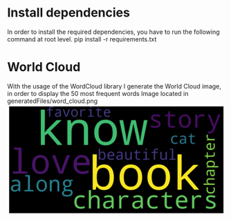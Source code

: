 # Install dependencies
In order to install the required dependencies, you have to run the following command at root level.
pip install -r requirements.txt


# World Cloud 
With the usage of the WordCloud library I generate the World Cloud image, in order to display the 50 most frequent words 
Image located in generatedFiles/word_cloud.png
![](generatedFiles/word_cloud.png)
